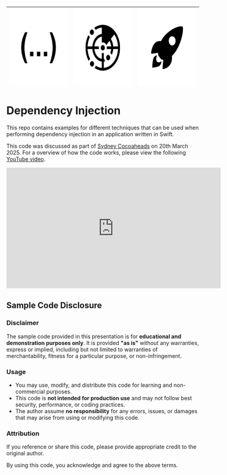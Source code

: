 | <img src="Constructor/Constructor/Assets.xcassets/AppIcon.appiconset/constructor-light.png" alt="Constructor app icon" width="204" height="204"> | <img src="ServiceLocator/ServiceLocator/Assets.xcassets/AppIcon.appiconset/locator-light.png" alt="ServiceLocator app icon" width="204" height="204"> | <img src="ExternalLibrary/ExternalLibrary/Assets.xcassets/AppIcon.appiconset/external-light.png" alt="ExternalLibrary app icon" width="204" height="204"> |
|-|-|-|
#  Dependency Injection

This repo contains examples for different techniques that can be used when performing dependency injection in an application written in Swift.

This code was discussed as part of [Sydney Cocoaheads](https://www.sydneycocoaheads.com/) on 20th March 2025. For a overview of how the code works, please view the following [YouTube video](https://www.youtube.com/watch?v=zhDE2y0qHXc).

<iframe width="560" height="315" src="https://www.youtube.com/watch?v=zhDE2y0qHXc" 
frameborder="0" allowfullscreen></iframe>

## Sample Code Disclosure

### Disclaimer  
The sample code provided in this presentation is for **educational and demonstration purposes only**. It is provided **"as is"** without any warranties, express or implied, including but not limited to warranties of merchantability, fitness for a particular purpose, or non-infringement.  

### Usage  
- You may use, modify, and distribute this code for learning and non-commercial purposes.  
- This code is **not intended for production use** and may not follow best security, performance, or coding practices.  
- The author assume **no responsibility** for any errors, issues, or damages that may arise from using or modifying this code.  

### Attribution  
If you reference or share this code, please provide appropriate credit to the original author.

By using this code, you acknowledge and agree to the above terms.  

